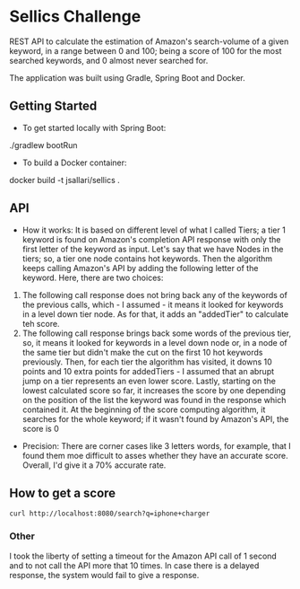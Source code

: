 # Sellics Challenge
REST API to calculate the estimation of Amazon's search-volume of a given keyword, in a range between 0 and 100; being a score of 100 for the most searched keywords, and 0 almost never searched for.

The application was built using Gradle, Spring Boot and Docker.

## Getting Started

- To get started locally with Spring Boot:

./gradlew bootRun

- To build a Docker container:

docker build -t jsallari/sellics .

## API

- How it works:
It is based on different level of what I called Tiers; a tier 1 keyword is found on Amazon's completion API response with only the first letter of the keyword as input. Let's say that we have Nodes in the tiers; so, a tier one node contains hot keywords.
Then the algorithm keeps calling Amazon's API by adding the following letter of the keyword. Here, there are two choices:
 1. The following call response does not bring back any of the keywords of the previous calls, which - I assumed - it means it looked for keywords in a level down tier node. As for that, it adds an "addedTier" to calculate teh score.
 2. The following call response brings back some words of the previous tier, so, it means it looked for keywords in a level down node or, in a node of the same tier but didn't make the cut on the first 10 hot keywords previously.
Then, for each tier the algorithm has visited, it downs 10 points and 10 extra points for addedTiers - I assumed that an abrupt jump on a tier represents an even lower score.
Lastly, starting on the lowest calculated score so far, it increases the score by one depending on the position of the list the keyword was found in the response which contained it.
At the beginning of the score computing algorithm, it searches for the whole keyword; if it wasn't found by Amazon's API, the score is 0

- Precision:
There are corner cases like 3 letters words, for example, that I found them moe difficult to asses whether they have an accurate score.
Overall, I'd give it a 70% accurate rate.


## How to get a score

``curl http://localhost:8080/search?q=iphone+charger``


### Other
I took the liberty of setting a timeout for the Amazon API call of 1 second and to not call the API more that 10 times. In case there is a delayed response, the system would fail to give a response.
